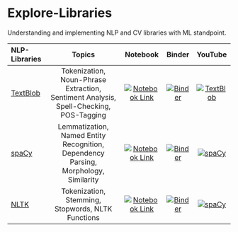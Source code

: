 # Explore-Libraries
Understanding and implementing NLP and CV libraries with ML standpoint. 

| NLP-Libraries    | Topics | Notebook      | Binder | YouTube |
| :---        | :----:       | :----:       | :----:  | :----:             |
| [TextBlob](https://textblob.readthedocs.io/en/dev/)| Tokenization, Noun-Phrase Extraction, Sentiment Analysis, Spell-Checking, POS-Tagging | [![Notebook Link](https://img.shields.io/badge/Notebook--green.svg)](https://github.com/Mayurji/Explore-Libraries/blob/main/NLP-Libraries/TextBlob.ipynb) | [![Binder](https://mybinder.org/badge_logo.svg)](https://mybinder.org/v2/gh/Mayurji/Explore-Libraries/main/?labpath=NLP-Libraries%2FTextBlob.ipynb) | [![TextBlob](https://img.shields.io/badge/YouTube-FF0000?style=for-the-badge&logo=youtube&logoColor=white)](https://youtu.be/1JnIxWSdD0Q) |
| [spaCy](https://spacy.io)| Lemmatization, Named Entity Recognition, Dependency Parsing, Morphology, Similarity | [![Notebook Link](https://img.shields.io/badge/Notebook--green.svg)](https://github.com/Mayurji/Explore-Libraries/blob/main/NLP-Libraries/spaCy.ipynb) | [![Binder](https://mybinder.org/badge_logo.svg)](https://mybinder.org/v2/gh/Mayurji/Explore-Libraries/main?labpath=%2FNLP-Libraries%2FspaCy.ipynb) | [![spaCy](https://img.shields.io/badge/YouTube-FF0000?style=for-the-badge&logo=youtube&logoColor=white)](https://youtu.be/wjAPQH_KE0k) |
| [NLTK](https://www.nltk.org/)| Tokenization, Stemming, Stopwords, NLTK Functions | [![Notebook Link](https://img.shields.io/badge/Notebook--green.svg)](https://github.com/Mayurji/Explore-Libraries/blob/main/NLP-Libraries/spaCy.ipynb) | [![Binder](https://mybinder.org/badge_logo.svg)](https://mybinder.org/v2/gh/Mayurji/Explore-Libraries/main?labpath=%2FNLP-Libraries%2FspaCy.ipynb) | [![spaCy](https://img.shields.io/badge/YouTube-FF0000?style=for-the-badge&logo=youtube&logoColor=white)](https://youtu.be/wjAPQH_KE0k) |
